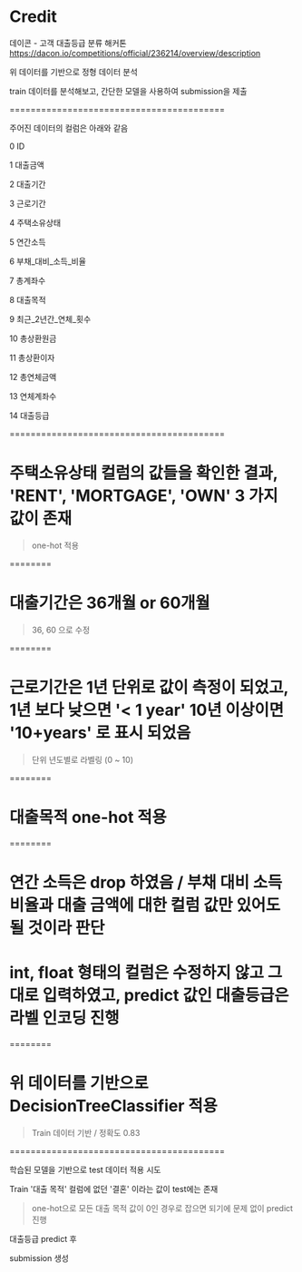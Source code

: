 # Credit

데이콘 - 고객 대출등급 분류 해커톤
https://dacon.io/competitions/official/236214/overview/description

위 데이터를 기반으로 정형 데이터 분석

train 데이터를 분석해보고, 간단한 모델을 사용하여 submission을 제출


=========================================

주어진 데이터의 컬럼은 아래와 같음

 0   ID           
 
 1   대출금액       
 
 2   대출기간     
 
 3   근로기간     
 
 4   주택소유상태   
 
 5   연간소득   
 
 6   부채_대비_소득_비율  
 
 7   총계좌수       
 
 8   대출목적      
 
 9   최근_2년간_연체_횟수 
 
 10  총상환원금        
 
 11  총상환이자        
 
 12  총연체금액      
 
 13  연체계좌수     
 
 14  대출등급          

=========================================



# 주택소유상태 컬럼의 값들을 확인한 결과, 'RENT', 'MORTGAGE', 'OWN' 3 가지 값이 존재
 
 > one-hot 적용

========

# 대출기간은 36개월 or 60개월
 
 > 36, 60 으로 수정

========

 # 근로기간은 1년 단위로 값이 측정이 되었고, 1년 보다 낮으면 '< 1 year' 10년 이상이면 '10+years' 로 표시 되었음
 
 > 단위 년도별로 라벨링 (0 ~ 10)

========
 

# 대출목적 one-hot 적용


========


# 연간 소득은 drop 하였음 / 부채 대비 소득 비율과 대출 금액에 대한 컬럼 값만 있어도 될 것이라 판단

# int, float 형태의 컬럼은 수정하지 않고 그대로 입력하였고, predict 값인 대출등급은 라벨 인코딩 진행


========


# 위 데이터를 기반으로 DecisionTreeClassifier 적용

> Train 데이터 기반 / 정확도 0.83


=========================================

학습된 모델을 기반으로 test 데이터 적용 시도



Train '대출 목적' 컬럼에 없던 '결혼' 이라는 값이 test에는 존재

> one-hot으로 모든 대출 목적 값이 0인 경우로 잡으면 되기에 문제 없이 predict 진행



대출등급 predict 후

submission 생성
